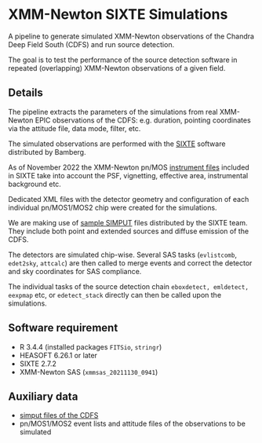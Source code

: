 # XMM-Newton SIXTE Simulations

A pipeline to generate simulated XMM-Newton observations of the Chandra Deep Field South (CDFS) and run source detection.

The goal is to test the performance of the source detection software in repeated (overlapping) XMM-Newton observations of a given field.

## Details

The pipeline extracts the parameters of the simulations from real XMM-Newton EPIC observations of the CDFS: e.g. duration, pointing coordinates via the attitude file, data mode, filter, etc.

The simulated observations are performed with the [SIXTE](https://www.sternwarte.uni-erlangen.de/sixte) software distributed by Bamberg.

As of November 2022 the XMM-Newton pn/MOS [instrument files](https://www.sternwarte.uni-erlangen.de/~sixte/downloads/sixte/instruments/instruments_xmm-1.2.1.tar.gz) included in SIXTE take into account the PSF, vignetting, effective area, instrumental background etc.

Dedicated XML files with the detector geometry and configuration of each individual pn/MOS1/MOS2 chip were created for the simulations.

We are making use of [sample SIMPUT](https://www.sternwarte.uni-erlangen.de/~sixte/simput/CDFS_combined_simput.tgz) files distributed by the SIXTE team. They include both point and extended sources and diffuse emission of the CDFS.

The detectors are simulated chip-wise. Several SAS tasks (`evlistcomb`, `edet2sky`, `attcalc`) are then called to merge events and correct the detector and sky coordinates for SAS compliance.

The individual tasks of the source detection chain `eboxdetect, emldetect, eexpmap` etc, or `edetect_stack` directly can then be called upon the simulations.

## Software requirement
- R 3.4.4 (installed packages `FITSio`, `stringr`)
- HEASOFT 6.26.1 or later
- SIXTE 2.7.2
- XMM-Newton SAS (`xmmsas_20211130_0941`)

## Auxiliary data
- [simput files of the CDFS](https://www.sternwarte.uni-erlangen.de/~sixte/simput/CDFS_combined_simput.tgz)
- pn/MOS1/MOS2 event lists and attitude files of the observations to be simulated

